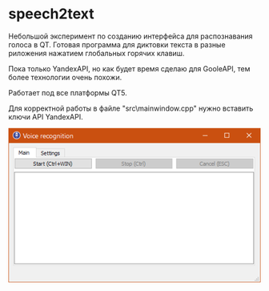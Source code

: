 # speech2text
Небольшой эксперимент по созданию интерфейса для распознавания голоса в QT.
Готовая программа для диктовки текста в разные риложения нажатием глобальных горячих клавиш.

Пока только YandexAPI, но как будет время сделаю для GooleAPI, тем более технологии очень похожи.

Работает под все платформы QT5.

Для корректной работы в файле "src\mainwindow.cpp" нужно вставить ключи API YandexAPI.

![Application screen](https://github.com/SnowCat6/speech2text/blob/main/documents/app_screen.png)
